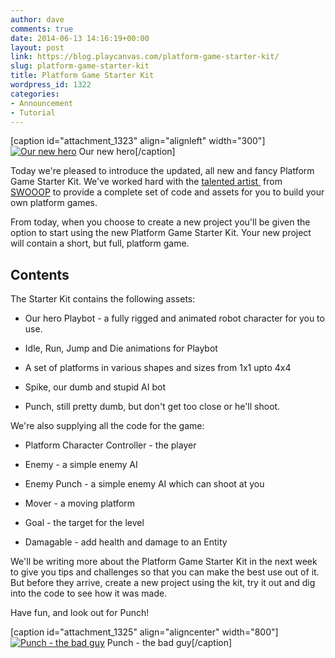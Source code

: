 ```yaml
---
author: dave
comments: true
date: 2014-06-13 14:16:19+00:00
layout: post
link: https://blog.playcanvas.com/platform-game-starter-kit/
slug: platform-game-starter-kit
title: Platform Game Starter Kit
wordpress_id: 1322
categories:
- Announcement
- Tutorial
---
```


[caption id="attachment_1323" align="alignleft" width="300"][![Our new hero](https://blog.playcanvas.com/wp-content/uploads/2014/06/playbot.png)](http://blog.playcanvas.com/wp-content/uploads/2014/06/playbot.png) Our new hero[/caption]

Today we're pleased to introduce the updated, all new and fancy Platform Game Starter Kit. We've worked hard with the [talented artist ](http://www.philippamoore.com) from [SWOOOP](http://blog.playcanvas.com/swooop/) to provide a complete set of code and assets for you to build your own platform games.

From today, when you choose to create a new project you'll be given the option to start using the new Platform Game Starter Kit. Your new project will contain a short, but full, platform game.




## Contents


The Starter Kit contains the following assets:



	
  * Our hero Playbot - a fully rigged and animated robot character for you to use.

	
  * Idle, Run, Jump and Die animations for Playbot

	
  * A set of platforms in various shapes and sizes from 1x1 upto 4x4

	
  * Spike, our dumb and stupid AI bot

	
  * Punch, still pretty dumb, but don't get too close or he'll shoot.


We're also supplying all the code for the game:

	
  * Platform Character Controller - the player

	
  * Enemy - a simple enemy AI

	
  * Enemy Punch - a simple enemy AI which can shoot at you

	
  * Mover - a moving platform

	
  * Goal - the target for the level

	
  * Damagable - add health and damage to an Entity


We'll be writing more about the Platform Game Starter Kit in the next week to give you tips and challenges so that you can make the best use out of it. But before they arrive, create a new project using the kit, try it out and dig into the code to see how it was made.

Have fun, and look out for Punch!

[caption id="attachment_1325" align="aligncenter" width="800"][![Punch - the bad guy](https://blog.playcanvas.com/wp-content/uploads/2014/06/PlayCanvas-2.jpg)](http://blog.playcanvas.com/wp-content/uploads/2014/06/PlayCanvas-2.jpg) Punch - the bad guy[/caption]


